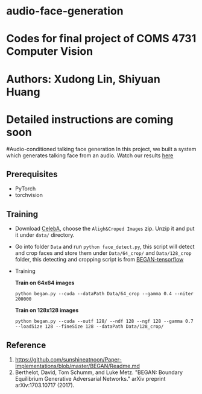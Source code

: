 # audio-face-generation
# Codes for final project of COMS 4731 Computer Vision
# Authors: Xudong Lin, Shiyuan Huang
# Detailed instructions are coming soon


#Audio-conditioned talking face generation
In this project, we built a system which generates talking face from an audio.
Watch our results [here](https://www.youtube.com/watch?v=aUtfPJpzuuc)

## Prerequisites

- PyTorch
- torchvision




## Training

- Download [CelebA](http://mmlab.ie.cuhk.edu.hk/projects/CelebA.html), choose the `Aligh&Croped Images` zip. Unzip it and put it under `data/` directory.
- Go into folder `Data` and run `python face_detect.py`, this script will detect and crop faces and store them under `Data/64_crop/` and `Data/128_crop` folder, this detecting and cropping script is from [BEGAN-tensorflow](https://github.com/Heumi/BEGAN-tensorflow/tree/master/Data) 
- Training

  **Train on 64x64 images**
  ```
  python began.py --cuda --dataPath Data/64_crop --gamma 0.4 --niter 200000
  ```

  **Train on 128x128 images**
  ```
  python began.py --cuda --outf 128/ --ndf 128 --ngf 128 --gamma 0.7 --loadSize 128 --fineSize 128 --dataPath Data/128_crop/
  ```




## Reference
1. https://github.com/sunshineatnoon/Paper-Implementations/blob/master/BEGAN/Readme.md
2. Berthelot, David, Tom Schumm, and Luke Metz. "BEGAN: Boundary Equilibrium Generative Adversarial Networks." arXiv preprint arXiv:1703.10717 (2017).
